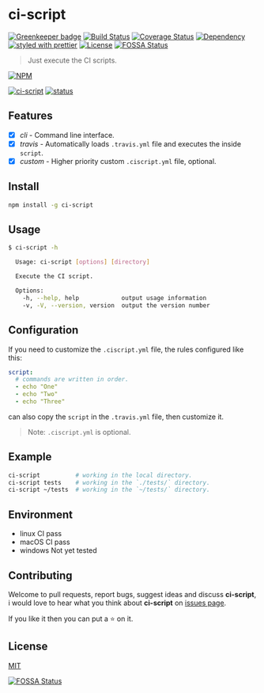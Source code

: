 # ci-script

[![Greenkeeper badge](https://badges.greenkeeper.io/WindomZ/ci-script.svg)](https://greenkeeper.io/)
[![Build Status](https://travis-ci.org/WindomZ/ci-script.svg?branch=master)](https://travis-ci.org/WindomZ/ci-script)
[![Coverage Status](https://coveralls.io/repos/github/WindomZ/ci-script/badge.svg?branch=master)](https://coveralls.io/github/WindomZ/ci-script?branch=master)
[![Dependency](https://david-dm.org/WindomZ/ci-script.svg)](https://david-dm.org/WindomZ/ci-script)
[![styled with prettier](https://img.shields.io/badge/styled_with-prettier-ff69b4.svg)](https://github.com/prettier/prettier)
[![License](https://img.shields.io/badge/license-MIT-green.svg)](https://opensource.org/licenses/MIT)
[![FOSSA Status](https://app.fossa.io/api/projects/git%2Bgithub.com%2FWindomZ%2Fci-script.svg?type=shield)](https://app.fossa.io/projects/git%2Bgithub.com%2FWindomZ%2Fci-script?ref=badge_shield)

> Just execute the CI scripts.

[![NPM](https://nodei.co/npm/ci-script.png)](https://nodei.co/npm/ci-script/)

[![ci-script](https://img.shields.io/npm/v/ci-script.svg)](https://www.npmjs.com/package/ci-script)
[![status](https://img.shields.io/badge/status-stable-green.svg)](https://www.npmjs.com/package/ci-script)

## Features

- [x] _cli_ - Command line interface.
- [x] _travis_ - Automatically loads `.travis.yml` file and executes the inside `script`.
- [x] _custom_ - Higher priority custom `.ciscript.yml` file, optional.

## Install

```bash
npm install -g ci-script
```

## Usage

```bash
$ ci-script -h

  Usage: ci-script [options] [directory]

  Execute the CI script.

  Options:
    -h, --help, help            output usage information
    -v, -V, --version, version  output the version number
```

## Configuration

If you need to customize the `.ciscript.yml` file, the rules configured like this: 
```yaml
script:
  # commands are written in order.
  - echo "One"
  - echo "Two"
  - echo "Three"
```

can also copy the `script` in the `.travis.yml` file, then customize it.

> Note: `.ciscript.yml` is optional.

## Example

```bash
ci-script          # working in the local directory.
ci-script tests    # working in the `./tests/` directory.
ci-script ~/tests  # working in the `~/tests/` directory.
```

## Environment

- linux CI pass
- macOS CI pass
- windows Not yet tested

## Contributing

Welcome to pull requests, report bugs, suggest ideas and discuss **ci-script**, 
i would love to hear what you think about **ci-script** on [issues page](https://github.com/WindomZ/ci-script/issues).

If you like it then you can put a :star: on it.

## License

[MIT](https://github.com/WindomZ/ci-script/blob/master/LICENSE)


[![FOSSA Status](https://app.fossa.io/api/projects/git%2Bgithub.com%2FWindomZ%2Fci-script.svg?type=large)](https://app.fossa.io/projects/git%2Bgithub.com%2FWindomZ%2Fci-script?ref=badge_large)